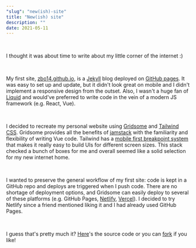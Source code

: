 ```yaml
---
"slug": "new(ish)-site"
title: "New(ish) site"
description: ""
date: 2021-05-11
---
```

<br>

I thought it was about time to write about my little corner of the internet :)

<br>

My first site, [zbo14.github.io](https://zbo14.github.io), is a [Jekyll](https://jekyllrb.com/) blog deployed on [GitHub pages](https://pages.github.com/). It was easy to set up and update, but it didn't look great on mobile and I didn't implement a responsive design from the outset. Also, I wasn't a huge fan of [Liquid](https://github.com/Shopify/liquid/wiki) and would've preferred to write code in the vein of a modern JS framework (e.g. React, Vue).

<br>

I decided to recreate my personal website using [Gridsome](https://gridsome.org/) and [Tailwind CSS](https://tailwindcss.com/). Gridsome provides all the benefits of [jamstack](https://jamstack.org/what-is-jamstack/) with the familiarity and flexibility of writing Vue code. Tailwind has a [mobile first breakpoint system](https://tailwindcss.com/docs/responsive-design#mobile-first) that makes it really easy to build UIs for different screen sizes. This stack checked a bunch of boxes for me and overall seemed like a solid selection for my new internet home.

<br>

I wanted to preserve the general workflow of my first site: code is kept in a GitHub repo and deploys are triggered when I push code. There are no shortage of deployment options, and Gridsome can easily deploy to several of these platforms (e.g. GitHub Pages, [Netlify](https://www.netlify.com/), [Vercel](https://vercel.com/)). I decided to try Netlify since a friend mentioned liking it and I had already used GitHub Pages.

<br>

I guess that's pretty much it? [Here](https://github.com/zbo14/zachh.me)'s the source code or you can [fork](https://github.com/zbo14/zachh.me/fork) if you like!
